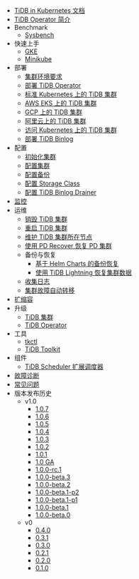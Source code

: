 <!-- markdownlint-disable MD007 -->
<!-- markdownlint-disable MD041 -->

- [TiDB in Kubernetes 文档](https://docs.pingcap.com/zh/tidb-in-kubernetes/v1.0)
- [TiDB Operator 简介](tidb-operator-overview.md)
- Benchmark
  - [Sysbench](benchmark-sysbench.md)
- 快速上手
  - [GKE](deploy-tidb-from-kubernetes-gke.md)
  - [Minikube](deploy-tidb-from-kubernetes-minikube.md)
- 部署
  - [集群环境要求](prerequisites.md)
  - [部署 TiDB Operator](deploy-tidb-operator.md)
  - [标准 Kubernetes 上的 TiDB 集群](deploy-on-general-kubernetes.md)
  - [AWS EKS 上的 TiDB 集群](deploy-on-aws-eks.md)
  - [GCP 上的 TiDB 集群](deploy-on-gcp-gke.md)
  - [阿里云上的 TiDB 集群](deploy-on-alibaba-cloud.md)
  - [访问 Kubernetes 上的 TiDB 集群](access-tidb.md)
  - [部署 TiDB Binlog](deploy-tidb-binlog.md)
- 配置
  - [初始化集群](initialize-a-cluster.md)
  - [配置集群](configure-a-tidb-cluster.md)
  - [配置备份](configure-backup.md)
  - [配置 Storage Class](configure-storage-class.md)
  - [配置 TiDB Binlog Drainer](configure-tidb-binlog-drainer.md)
- [监控](monitor-a-tidb-cluster.md)
- 运维
  - [销毁 TiDB 集群](destroy-a-tidb-cluster.md)
  - [重启 TiDB 集群](restart-a-tidb-cluster.md)
  - [维护 TiDB 集群所在节点](maintain-a-kubernetes-node.md)
  - [使用 PD Recover 恢复 PD 集群](pd-recover.md)
  - 备份与恢复
    - [基于 Helm Charts 的备份恢复](backup-and-restore-using-helm-charts.md)
    - [使用 TiDB Lightning 恢复集群数据](restore-data-using-tidb-lightning.md)
  - [收集日志](collect-tidb-logs.md)
  - [集群故障自动转移](use-auto-failover.md)
- [扩缩容](scale-a-tidb-cluster.md)
- 升级
  - [TiDB 集群](upgrade-a-tidb-cluster.md)
  - [TiDB Operator](upgrade-tidb-operator.md)
- 工具
  - [tkctl](use-tkctl.md)
  - [TiDB Toolkit](tidb-toolkit.md)
- 组件
  - [TiDB Scheduler 扩展调度器](tidb-scheduler.md)
- [故障诊断](troubleshoot.md)
- [常见问题](faq.md)
- 版本发布历史
  - v1.0
    - [1.0.7](releases/release-1.0.7.md)
    - [1.0.6](releases/release-1.0.6.md)
    - [1.0.5](releases/release-1.0.5.md)
    - [1.0.4](releases/release-1.0.4.md)
    - [1.0.3](releases/release-1.0.3.md)
    - [1.0.2](releases/release-1.0.2.md)
    - [1.0.1](releases/release-1.0.1.md)
    - [1.0 GA](releases/release-1.0-ga.md)
    - [1.0.0-rc.1](releases/release-1.0.0-rc.1.md)
    - [1.0.0-beta.3](releases/release-1.0.0-beta.3.md)
    - [1.0.0-beta.2](releases/release-1.0.0-beta.2.md)
    - [1.0.0-beta.1-p2](releases/release-1.0.0-beta.1-p2.md)
    - [1.0.0-beta.1-p1](releases/release-1.0.0-beta.1-p1.md)
    - [1.0.0-beta.1](releases/release-1.0.0-beta.1.md)
    - [1.0.0-beta.0](releases/release-1.0.0-beta.0.md)
  - v0
    - [0.4.0](releases/release-0.4.0.md)
    - [0.3.1](releases/release-0.3.1.md)
    - [0.3.0](releases/release-0.3.0.md)
    - [0.2.1](releases/release-0.2.1.md)
    - [0.2.0](releases/release-0.2.0.md)
    - [0.1.0](releases/release-0.1.0.md)
